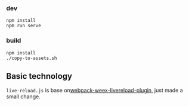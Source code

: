 
### dev
```
npm install
npm run serve
```

### build
```
npm install
./copy-to-assets.sh
```

## Basic technology

`live-reload.js` is base on[webpack-weex-livereload-plugin](https://github.com/daxingplay/webpack-weex-livereload-plugin.git), just made a small change.

